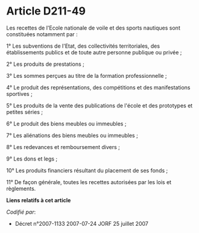 # Article D211-49

Les recettes de l'Ecole nationale de voile et des sports nautiques sont constituées notamment par :

1° Les subventions de l'Etat, des collectivités territoriales, des établissements publics et de toute autre personne publique
ou privée ;

2° Les produits de prestations ;

3° Les sommes perçues au titre de la formation professionnelle ;

4° Le produit des représentations, des compétitions et des manifestations sportives ;

5° Les produits de la vente des publications de l'école et des prototypes et petites séries ;

6° Le produit des biens meubles ou immeubles ;

7° Les aliénations des biens meubles ou immeubles ;

8° Les redevances et remboursement divers ;

9° Les dons et legs ;

10° Les produits financiers résultant du placement de ses fonds ;

11° De façon générale, toutes les recettes autorisées par les lois et règlements.

**Liens relatifs à cet article**

_Codifié par_:

  - Décret n°2007-1133 2007-07-24 JORF 25 juillet 2007
